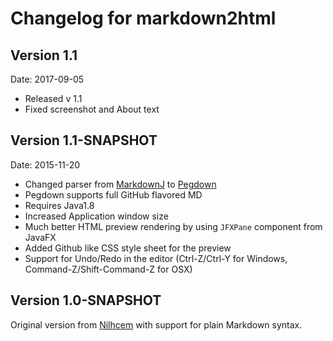 # Changelog for markdown2html

## Version 1.1
Date: 2017-09-05

* Released v 1.1
* Fixed screenshot and About text

## Version 1.1-SNAPSHOT
Date: 2015-11-20

* Changed parser from [MarkdownJ](https://github.com/myabc/markdownj) to [Pegdown](https://github.com/sirthias/pegdown)
* Pegdown supports full GitHub flavored MD
* Requires Java1.8
* Increased Application window size
* Much better HTML preview rendering by using `JFXPane` component from JavaFX
* Added Github like CSS style sheet for the preview
* Support for Undo/Redo in the editor (Ctrl-Z/Ctrl-Y for Windows, Command-Z/Shift-Command-Z for OSX)

## Version 1.0-SNAPSHOT
Original version from [Nilhcem](https://github.com/Nilhcem/markdown2html) with support
for plain Markdown syntax.